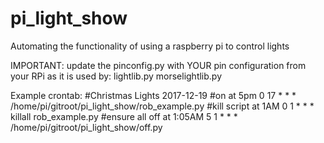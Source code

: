 # pi_light_show
Automating the functionality of using a raspberry pi to control lights

IMPORTANT:
update the pinconfig.py with YOUR pin configuration from your RPi as it is used by:
    lightlib.py
    morselightlib.py
<p>
Example crontab:
#Christmas Lights 2017-12-19
#on at 5pm
0 17 * * * /home/pi/gitroot/pi_light_show/rob_example.py
#kill script at 1AM
0 1 * * * killall rob_example.py
#ensure all off at 1:05AM
5 1 * * * /home/pi/gitroot/pi_light_show/off.py

